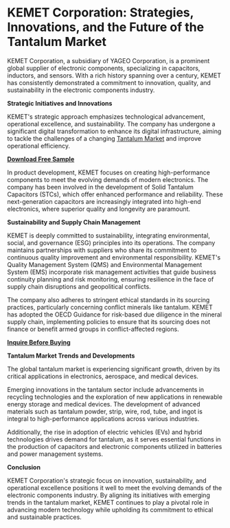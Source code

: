 # KEMET Corporation: Strategies, Innovations, and the Future of the Tantalum Market

KEMET Corporation, a subsidiary of YAGEO Corporation, is a prominent global supplier of electronic components, specializing in capacitors, inductors, and sensors. With a rich history spanning over a century, KEMET has consistently demonstrated a commitment to innovation, quality, and sustainability in the electronic components industry.

**Strategic Initiatives and Innovations**

KEMET's strategic approach emphasizes technological advancement, operational excellence, and sustainability. The company has undergone a significant digital transformation to enhance its digital infrastructure, aiming to tackle the challenges of a changing [Tantalum Market](https://www.nextmsc.com/report/tantalum-market) and improve operational efficiency. 

[**Download Free Sample**](https://www.nextmsc.com/tantalum-market/request-sample)

In product development, KEMET focuses on creating high-performance components to meet the evolving demands of modern electronics. The company has been involved in the development of Solid Tantalum Capacitors (STCs), which offer enhanced performance and reliability. These next-generation capacitors are increasingly integrated into high-end electronics, where superior quality and longevity are paramount. 

**Sustainability and Supply Chain Management**

KEMET is deeply committed to sustainability, integrating environmental, social, and governance (ESG) principles into its operations. The company maintains partnerships with suppliers who share its commitment to continuous quality improvement and environmental responsibility. KEMET's Quality Management System (QMS) and Environmental Management System (EMS) incorporate risk management activities that guide business continuity planning and risk monitoring, ensuring resilience in the face of supply chain disruptions and geopolitical conflicts. 

The company also adheres to stringent ethical standards in its sourcing practices, particularly concerning conflict minerals like tantalum. KEMET has adopted the OECD Guidance for risk-based due diligence in the mineral supply chain, implementing policies to ensure that its sourcing does not finance or benefit armed groups in conflict-affected regions. 

[**Inquire Before Buying**](https://www.nextmsc.com/tantalum-market/inquire-before-buying)

**Tantalum Market Trends and Developments**

The global tantalum market is experiencing significant growth, driven by its critical applications in electronics, aerospace, and medical devices. 

Emerging innovations in the tantalum sector include advancements in recycling technologies and the exploration of new applications in renewable energy storage and medical devices. The development of advanced materials such as tantalum powder, strip, wire, rod, tube, and ingot is integral to high-performance applications across various industries. 

Additionally, the rise in adoption of electric vehicles (EVs) and hybrid technologies drives demand for tantalum, as it serves essential functions in the production of capacitors and electronic components utilized in batteries and power management systems. 

**Conclusion**

KEMET Corporation's strategic focus on innovation, sustainability, and operational excellence positions it well to meet the evolving demands of the electronic components industry. By aligning its initiatives with emerging trends in the tantalum market, KEMET continues to play a pivotal role in advancing modern technology while upholding its commitment to ethical and sustainable practices.
